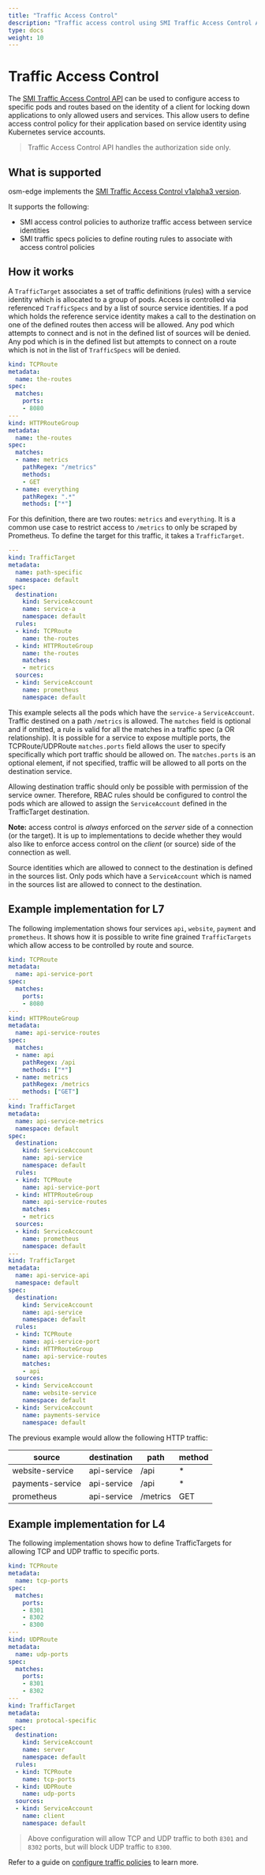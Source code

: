 ```yaml
---
title: "Traffic Access Control"
description: "Traffic access control using SMI Traffic Access Control API"
type: docs
weight: 10
---
```


# Traffic Access Control

The [SMI Traffic Access Control API](https://github.com/servicemeshinterface/smi-spec/blob/main/apis/traffic-access/v1alpha3/traffic-access.md) can be used to configure access to specific pods and routes based on the identity of a client for locking down applications to only allowed users and services. This allow users to define access control policy for their application based on service identity using Kubernetes service accounts.

> Traffic Access Control API handles the authorization side only.

## What is supported

osm-edge implements the [SMI Traffic Access Control v1alpha3 version](https://github.com/servicemeshinterface/smi-spec/blob/main/apis/traffic-access/v1alpha3/traffic-access.md).

It supports the following:

- SMI access control policies to authorize traffic access between service identities
- SMI traffic specs policies to define routing rules to associate with access control policies

## How it works

A `TrafficTarget` associates a set of traffic definitions (rules) with a service identity which is allocated to a group of pods.  Access is controlled
via referenced `TrafficSpecs` and by a list of source service identities.  If a pod which holds the reference service identity makes a call to the destination on one of the defined routes then access will be allowed. Any pod which attempts to connect and is not in
the defined list of sources will be denied.  Any pod which is in the defined list but attempts to connect on a route which is not in the list of `TrafficSpecs` will be denied.

```yaml
kind: TCPRoute
metadata:
  name: the-routes
spec:
  matches:
    ports:
    - 8080
---
kind: HTTPRouteGroup
metadata:
  name: the-routes
spec:
  matches:
  - name: metrics
    pathRegex: "/metrics"
    methods:
    - GET
  - name: everything
    pathRegex: ".*"
    methods: ["*"]
```

For this definition, there are two routes: `metrics` and `everything`. It is a common use case to restrict access to `/metrics` to only be scraped by Prometheus. To define the target for this traffic, it takes a `TrafficTarget`.

```yaml
---
kind: TrafficTarget
metadata:
  name: path-specific
  namespace: default
spec:
  destination:
    kind: ServiceAccount
    name: service-a
    namespace: default
  rules:
  - kind: TCPRoute
    name: the-routes
  - kind: HTTPRouteGroup
    name: the-routes
    matches:
    - metrics
  sources:
  - kind: ServiceAccount
    name: prometheus
    namespace: default
```

This example selects all the pods which have the `service-a` `ServiceAccount`. Traffic destined on a path `/metrics` is allowed. The `matches` field is
optional and if omitted, a rule is valid for all the matches in a traffic spec (a OR relationship).  It is possible for a service to expose multiple ports,
the TCPRoute/UDPRoute `matches.ports` field allows the user to specify specifically which port traffic should be allowed on. The `matches.ports` is an optional element, if not specified, traffic will be allowed to all ports on the destination service.

Allowing destination traffic should only be possible with permission of the service owner. Therefore, RBAC rules should be configured to control the pods
which are allowed to assign the `ServiceAccount` defined in the TrafficTarget destination.

**Note:** access control is *always* enforced on the *server* side of a connection (or the target). It is up to implementations to decide whether they would also like to enforce access control on the *client* (or source) side of the connection as well.

Source identities which are allowed to connect to the destination is defined in the sources list.  Only pods which have a `ServiceAccount` which is named in the sources list are allowed to connect to the destination.

## Example implementation for L7

The following implementation shows four services `api`, `website`, `payment` and `prometheus`. It shows how it is possible to write fine grained `TrafficTargets` which allow access to be controlled by route and source.

```yaml
kind: TCPRoute
metadata:
  name: api-service-port
spec:
  matches:
    ports:
    - 8080
---
kind: HTTPRouteGroup
metadata:
  name: api-service-routes
spec:
  matches:
  - name: api
    pathRegex: /api
    methods: ["*"]
  - name: metrics
    pathRegex: /metrics
    methods: ["GET"]
---
kind: TrafficTarget
metadata:
  name: api-service-metrics
  namespace: default
spec:
  destination:
    kind: ServiceAccount
    name: api-service
    namespace: default
  rules:
  - kind: TCPRoute
    name: api-service-port
  - kind: HTTPRouteGroup
    name: api-service-routes
    matches:
    - metrics
  sources:
  - kind: ServiceAccount
    name: prometheus
    namespace: default
---
kind: TrafficTarget
metadata:
  name: api-service-api
  namespace: default
spec:
  destination:
    kind: ServiceAccount
    name: api-service
    namespace: default
  rules:
  - kind: TCPRoute
    name: api-service-port
  - kind: HTTPRouteGroup
    name: api-service-routes
    matches:
    - api
  sources:
  - kind: ServiceAccount
    name: website-service
    namespace: default
  - kind: ServiceAccount
    name: payments-service
    namespace: default
```

The previous example would allow the following HTTP traffic:

| source            | destination   | path     | method |
| ----------------- | ------------- | -------- | ------ |
| website-service   | api-service   | /api     | *      |
| payments-service  | api-service   | /api     | *      |
| prometheus        | api-service   | /metrics | GET    |

## Example implementation for L4

The following implementation shows how to define TrafficTargets for allowing TCP and UDP traffic to specific ports.

```yaml
kind: TCPRoute
metadata:
  name: tcp-ports
spec:
  matches:
    ports:
    - 8301
    - 8302
    - 8300
---
kind: UDPRoute
metadata:
  name: udp-ports
spec:
  matches:
    ports:
    - 8301
    - 8302
---
kind: TrafficTarget
metadata:
  name: protocal-specific
spec:
  destination:
    kind: ServiceAccount
    name: server
    namespace: default
  rules:
  - kind: TCPRoute
    name: tcp-ports
  - kind: UDPRoute
    name: udp-ports
  sources:
  - kind: ServiceAccount
    name: client
    namespace: default
```

> Above configuration will allow TCP and UDP traffic to both `8301` and `8302` ports, but will block UDP traffic to `8300`.

Refer to a guide on [configure traffic policies](/docs/getting_started/traffic_policies/) to learn more.